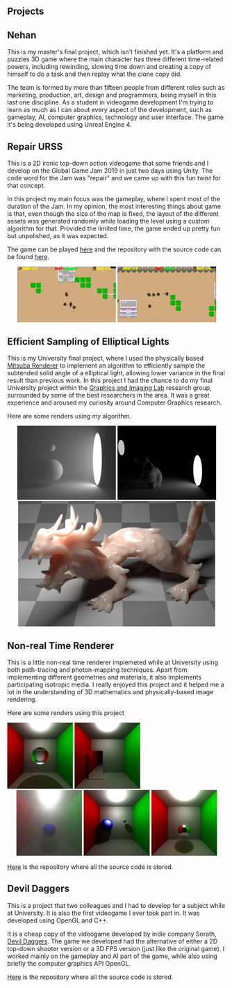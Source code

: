## Projects

## Nehan

This is my master's final project, which isn't finished yet. It's a platform and puzzles 3D game where the main character has three different time-related powers, including rewinding, slowing time down and creating a copy of himself to do a task and then replay what the clone copy did. 

The team is formed by more than fifteen people from different roles such as marketing, production, art, design and programmers, being myself in this last one discipline. As a student in videogame development I'm trying to learn as much as I can about every aspect of the development, such as gameplay, AI, computer graphics, technology and user interface. The game it's being developed using Unreal Engine 4.


## Repair URSS

This is a 2D ironic top-down action videogame that some friends and I develop on the Global Game Jam 2019 in just two days using Unity. The code word for the Jam was "repair" and we came up with this fun twist for that concept. 

In this project my main focus was the gameplay, where I spent most of the duration of the Jam. In my opinion, the most interesting things about game is that, even though the size of the map is fixed, the layout of the different assets was generated randomly while loading the level using a custom algorithm for that. Provided the limited time, the game ended up pretty fun but unpolished, as it was expected. 

The game can be played [here](https://davymarquez.itch.io/repairurrs) and the repository with the source code can be found [here](https://github.com/ferdelmo/RepairURSS).

<div align="center">
  <img src="/images/33e6fac0eb2dcc61676dcd38636d6020.jpg" width=45%"/>
  <img src="/images/f36fac29a63e212f1bb427d50739a3cd.jpg" width=45%"/>
</div>

## Efficient Sampling of Elliptical Lights

This is my University final project, where I used the physically based [Mitsuba Renderer](https://www.mitsuba-renderer.org/) to implement an algorithm to efficiently sample the subtended solid angle of a elliptical light, allowing lower variance in the final result than previous work. In this project I had the chance to do my final University project within the [Graphics and Imaging Lab](https://graphics.unizar.es/) research group, surrounded by some of the best researchers in the area. It was a great experience and aroused my curiosity around Computer Graphics research.

Here are some renders using my algorithm.

<div align="center">
  <img src="/images/Untitled.png" width=45%"/>
  <img src="/images/Untitled2.png" width=45%">
</div>
<div align="center">
  <img src="/images/dragon.png" width=90%"/>
</div>
                                          
## Non-real Time Renderer

This is a little non-real time renderer implemeted while at University using both path-tracing and photon-mapping techniques. Apart from implementing different geometries and materials, it also implements participating isotropic media. I really enjoyed this project and it helped me a lot in the understanding of 3D mathematics and physically-based image rendering. 

Here are some renders using this project

<div align="center>
  <img src="/images/100000_100_50.png" width="30%"/>
  <img src="/images/22_sinCausticas_512.jpg" width=30%"/>
  <img src="/images/24_ParaleleEspecular.jpeg" width=30%"/>
</div>

<div align="center">
<img src="/images/60_niebla21_500.jpg" width=30%"/>
<img src="/images/6_esferaReflective.jpg" width=30%"/>
<img src="/images/reflective_5000.jpg" width=30%"/>
 </div>

[Here](https://github.com/victorciko2/graphic) is the repository where all the source code is stored.


## Devil Daggers

This is a project that two colleagues and I had to develop for a subject while at University. It is also the first videogame I ever took part in. It was developed using OpenGL and C++.

It is a cheap copy of the videogame developed by indie company Sorath, [Devil Daggers](https://devildaggers.com/). The game we developed had the alternative of either a 2D top-down shooter version or a 3D FPS version (just like the original game). I worked mainly on the gameplay and AI part of the game, while also using briefly the computer graphics API OpenGL. 

[Here](https://github.com/ferdelmo/videojuego) is the repository where all the source code is stored.
